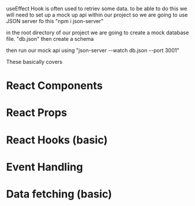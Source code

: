 useEffect Hook is often used to retriev some data.
to be able to do this we will need to set up a mock up api within our project
so we are going to use JSON server fo this "npm i json-server"

in the root directory of our project we are going to create a mock database file. "db.json"
then create a schema

then run our mock api using "json-server --watch db.json --port 3001"


These basically covers 
# React Components
# React Props
# React Hooks (basic)
# Event Handling
# Data fetching (basic)

